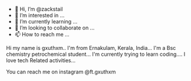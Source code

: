 - 👋 Hi, I’m @zackstail
- 👀 I’m interested in ...
- 🌱 I’m currently learning ...
- 💞️ I’m looking to collaborate on ...
- 📫 How to reach me ...

<!---
zackstail/zackstail is a ✨ special ✨ repository because its `README.md` (this file) appears on your GitHub profile.
You can click the Preview link to take a look at your changes.
--->
Hi my name is gxuthxm.. I'm from Ernakulam, Kerala, India... 
I'm a Bsc chemistry petrochemical student... 
I'm currently trying to learn coding.... I love tech
Related activities... 

You can reach me on instagram @ft.gxuthxm

